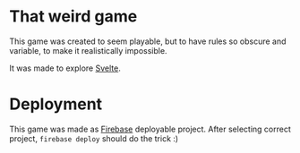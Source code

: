 

# That weird game

This game was created to seem playable, but to have rules so obscure and variable, to make it realistically impossible.

It was made to explore [Svelte](https://svelte.dev/).

# Deployment

This game was made as [Firebase](https://firebase.google.com/) deployable project. After selecting correct project, `firebase deploy` should do the trick :)
